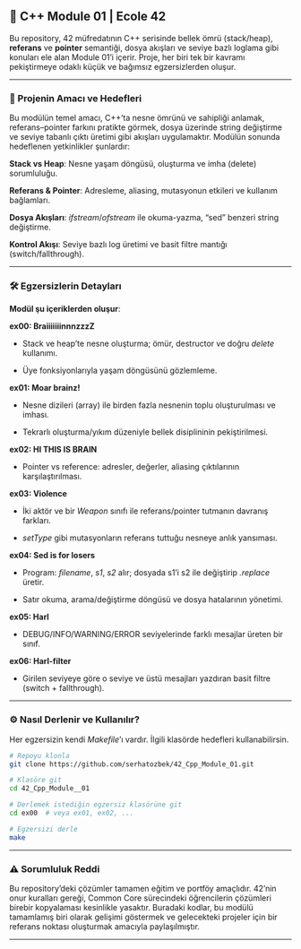 ## 🤖 C++ Module 01 | Ecole 42

Bu repository, 42 müfredatının C++ serisinde bellek ömrü (stack/heap), <b>referans</b> ve <b>pointer</b> semantiği, dosya akışları ve seviye bazlı loglama gibi konuları ele alan Module 01’i içerir. Proje, her biri tek bir kavramı pekiştirmeye odaklı küçük ve bağımsız egzersizlerden oluşur.

---

### 🚀 Projenin Amacı ve Hedefleri

Bu modülün temel amacı, C++’ta nesne ömrünü ve sahipliği anlamak, referans–pointer farkını pratikte görmek, dosya üzerinde string değiştirme ve seviye tabanlı çıktı üretimi gibi akışları uygulamaktır. Modülün sonunda hedeflenen yetkinlikler şunlardır:

<b>Stack vs Heap</b>: Nesne yaşam döngüsü, oluşturma ve imha (delete) sorumluluğu.

<b>Referans & Pointer</b>: Adresleme, aliasing, mutasyonun etkileri ve kullanım bağlamları.

<b>Dosya Akışları</b>: <i>ifstream</i>/<i>ofstream</i> ile okuma-yazma, “sed” benzeri string değiştirme.

<b>Kontrol Akışı</b>: Seviye bazlı log üretimi ve basit filtre mantığı (switch/fallthrough).

---

### 🛠️ Egzersizlerin Detayları

**Modül şu içeriklerden oluşur**:

<b>ex00: BraiiiiiiinnnzzzZ</b>

+ Stack ve heap’te nesne oluşturma; ömür, destructor ve doğru <i>delete</i> kullanımı.

+ Üye fonksiyonlarıyla yaşam döngüsünü gözlemleme.

<b>ex01: Moar brainz!</b>

+ Nesne dizileri (array) ile birden fazla nesnenin toplu oluşturulması ve imhası.

+ Tekrarlı oluşturma/yıkım düzeniyle bellek disiplininin pekiştirilmesi.

<b>ex02: HI THIS IS BRAIN</b>

+ Pointer vs reference: adresler, değerler, aliasing çıktılarının karşılaştırılması.

<b>ex03: Violence</b>

+ İki aktör ve bir <i>Weapon</i> sınıfı ile referans/pointer tutmanın davranış farkları.

+ <i>setType</i> gibi mutasyonların referans tuttuğu nesneye anlık yansıması.

<b>ex04: Sed is for losers</b>

+ Program: <i>filename</i>, <i>s1</i>, <i>s2</i> alır; dosyada s1’i s2 ile değiştirip <i><filename>.replace</i> üretir.

+ Satır okuma, arama/değiştirme döngüsü ve dosya hatalarının yönetimi.

<b>ex05: Harl </b>

+ DEBUG/INFO/WARNING/ERROR seviyelerinde farklı mesajlar üreten bir sınıf.

<b>ex06: Harl-filter</b>

+ Girilen seviyeye göre o seviye ve üstü mesajları yazdıran basit filtre (switch + fallthrough).

---

### ⚙️ Nasıl Derlenir ve Kullanılır?

Her egzersizin kendi <i>Makefile</i>’ı vardır. İlgili klasörde hedefleri kullanabilirsin.

```bash
# Repoyu klonla
git clone https://github.com/serhatozbek/42_Cpp_Module_01.git

# Klasöre git
cd 42_Cpp_Module__01

# Derlemek istediğin egzersiz klasörüne git
cd ex00  # veya ex01, ex02, ...

# Egzersizi derle
make
```

---

### ⚠️ Sorumluluk Reddi

Bu repository’deki çözümler tamamen eğitim ve portföy amaçlıdır. 42’nin onur kuralları gereği, Common Core sürecindeki öğrencilerin çözümleri birebir kopyalaması kesinlikle yasaktır. Buradaki kodlar, bu modülü tamamlamış biri olarak gelişimi göstermek ve gelecekteki projeler için bir referans noktası oluşturmak amacıyla paylaşılmıştır.

---
